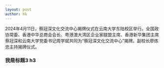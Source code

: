 ```yaml
---
layout: post
author: hk
---
```

2024年4月11日，蔡冠深文化交流中心揭牌仪式在云南大学东陆校区举行。全国政协常委、香港中华总商会会长、粤港澳大湾区企业家联盟主席、香港新华集团主席蔡冠深和云南大学党委书记周学斌共同为“蔡冠深文化交流中心”揭牌。副校长廖炼忠主持揭牌仪式。 
 <h3>我是标题3 h3</h3>